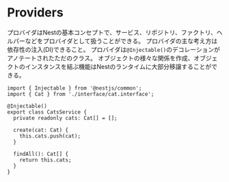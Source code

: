 # Providers
プロバイダはNestの基本コンセプトで、サービス、リポジトリ、ファクトリ、ヘルパーなどをプロバイダとして扱うことができる。
プロバイダの主な考え方は依存性の注入(DI)できること。
プロバイダは`@Injectable()`のデコレーションがアノテートされたただのクラス。
オブジェクトの様々な関係を作成、オブジェクトのインスタンスを結ぶ機能はNestのランタイムに大部分移譲することができる。

``` sample 
import { Injectable } from '@nestjs/common';
import { Cat } from './interface/cat.interface';

@Injectable()
export class CatsService {
  private readonly cats: Cat[] = [];

  create(cat: Cat) {
    this.cats.push(cat);
  }

  findAll(): Cat[] {
    return this.cats;
  }
}
```